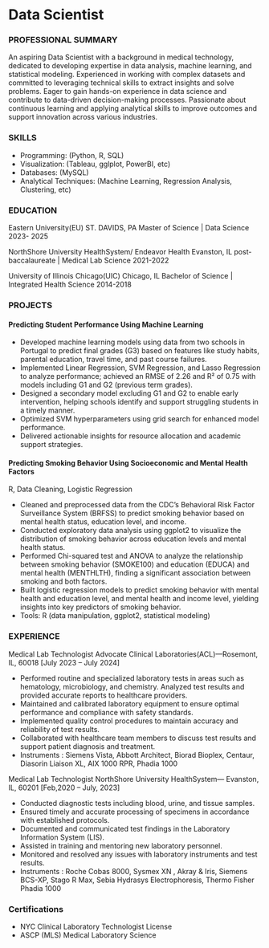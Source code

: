 # Data Scientist 

### PROFESSIONAL SUMMARY			
An aspiring Data Scientist with a background in medical technology, dedicated to developing expertise in data analysis, machine learning, and statistical modeling. Experienced in working with complex datasets and committed to leveraging technical skills to extract insights and solve problems. Eager to gain hands-on experience in data science and contribute to data-driven decision-making processes. Passionate about continuous learning and applying analytical skills to improve outcomes and support innovation across various industries.

### SKILLS				
* Programming:  (Python, R, SQL)
* Visualization:  (Tableau, gglplot, PowerBI, etc)
* Databases:  (MySQL)
* Analytical Techniques:  (Machine Learning, Regression Analysis, Clustering, etc)

### EDUCATION			
Eastern University(EU)	                              ST. DAVIDS, PA
Master of Science | Data Science    	                                       2023- 2025

NorthShore University HealthSystem/ Endeavor Health                                             Evanston, IL
post-baccalaureate | Medical Lab Science                                                                      2021-2022

University of Illinois Chicago(UIC)			Chicago, IL
Bachelor of Science | Integrated Health Science	                                         2014-2018


### PROJECTS			
#### Predicting Student Performance Using Machine Learning
  * Developed machine learning models using data from two schools in Portugal to predict final grades (G3) based on features like study habits, parental education, travel time, and past course failures.
  * Implemented Linear Regression, SVM Regression, and Lasso Regression to analyze performance; achieved an RMSE of 2.26 and R² of 0.75 with models including G1 and G2 (previous term grades).
  * Designed a secondary model excluding G1 and G2 to enable early intervention, helping schools identify and support struggling students in a timely manner.
  * Optimized SVM hyperparameters using grid search for enhanced model performance.
  * Delivered actionable insights for resource allocation and academic support strategies.
    
#### Predicting Smoking Behavior Using Socioeconomic and Mental Health Factors
R, Data Cleaning, Logistic Regression
  * Cleaned and preprocessed data from the CDC’s Behavioral Risk Factor Surveillance System (BRFSS) to predict smoking behavior based on mental health status, education level, and income.
  * Conducted exploratory data analysis using ggplot2 to visualize the distribution of smoking behavior across education levels and mental health status.
  * Performed Chi-squared test and ANOVA to analyze the relationship between smoking behavior (SMOKE100) and education (EDUCA) and mental health (MENTHLTH), finding a significant association between smoking and both factors.
  * Built logistic regression models to predict smoking behavior with mental health and education level, and mental health and income level, yielding insights into key predictors of smoking behavior.
  * Tools: R (data manipulation, ggplot2, statistical modeling)

### EXPERIENCE			
Medical Lab Technologist
Advocate Clinical Laboratories(ACL)—Rosemont, IL, 60018
[July 2023 – July 2024]
  * Performed routine and specialized laboratory tests in areas such as hematology, microbiology, and chemistry.
Analyzed test results and provided accurate reports to healthcare providers.
 * Maintained and calibrated laboratory equipment to ensure optimal performance and compliance with safety standards.
 * Implemented quality control procedures to maintain accuracy and reliability of test results.
 * Collaborated with healthcare team members to discuss test results and support patient diagnosis and treatment.
 * Instruments : Siemens Vista, Abbott Architect, Biorad Bioplex, Centaur, Diasorin Liaison XL,   AIX 1000 RPR, Phadia 1000 

Medical Lab Technologist
NorthShore University HealthSystem— Evanston, IL, 60201
[Feb,2020 – July, 2023]
 * Conducted diagnostic tests including blood, urine, and tissue samples.
 * Ensured timely and accurate processing of specimens in accordance with established protocols.
 * Documented and communicated test findings in the Laboratory Information System (LIS).
 * Assisted in training and mentoring new laboratory personnel.
 * Monitored and resolved any issues with laboratory instruments and test results.
 * Instruments : Roche Cobas 8000, Sysmex XN , Akray & Iris, Siemens BCS-XP, Stago R Max, Sebia Hydrasys Electrophoresis, Thermo Fisher Phadia 1000

### Certifications
 * NYC Clinical Laboratory Technologist License
 * ASCP (MLS) Medical Laboratory Science       
